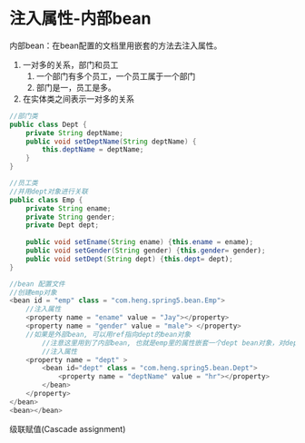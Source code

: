 # 注入属性-内部bean

内部bean：在bean配置的文档里用嵌套的方法去注入属性。

1. 一对多的关系，部门和员工
   1. 一个部门有多个员工，一个员工属于一个部门
   2. 部门是一，员工是多。
2. 在实体类之间表示一对多的关系

```java
//部门类
public class Dept {
    private String deptName;
    public void setDeptName(String deptName) {
        this.deptName = deptName;
    }
}
```

```java
//员工类
//并用dept对象进行关联
public class Emp {
    private String ename;
    private String gender;
    private Dept dept;
    
    public void setEname(String ename) {this.ename = ename);
    public void setGender(String gender) {this.gender= gender);
    public void setDept(String dept) {this.dept= dept);  
}
```

```java
//bean 配置文件
//创建emp对象
<bean id = "emp" class = "com.heng.spring5.bean.Emp">
    //注入属性
    <property name = "ename" value = "Jay"></property>
    <property name = "gender" value = "male"> </property>
    //如果是外部bean, 可以用ref指向dept的bean对象
        //注意这里用到了内部bean, 也就是emp里的属性嵌套一个dept bean对象，对dept bean对象
        //注入属性
    <property name = "dept" >
        <bean id="dept" class = "com.heng.spring5.bean.Dept">
            <property name = "deptName" value = "hr"></property>
        </bean>
    </property>
</bean>
<bean></bean>

```

级联赋值\(Cascade assignment\)

